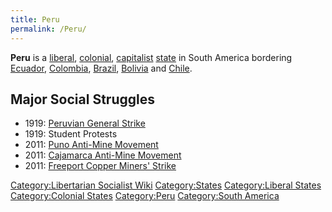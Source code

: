 ```yaml
---
title: Peru
permalink: /Peru/
---
```


**Peru** is a [liberal](Liberalism.md "wikilink"),
[colonial](Colonialism.md "wikilink"), [capitalist](Capitalism.md "wikilink")
[state](List_of_States.md "wikilink") in South America bordering
[Ecuador](Ecuador.md "wikilink"), [Colombia](Colombia.md "wikilink"),
[Brazil](Brazil.md "wikilink"), [Bolivia](Bolivia.md "wikilink") and
[Chile](Chile.md "wikilink").

## Major Social Struggles

- 1919: [Peruvian General
  Strike](Peruvian_General_Strike_(1919).md "wikilink")
- 1919: Student Protests
- 2011: [Puno Anti-Mine Movement](Puno_Anti-Mine_Movement.md "wikilink")
- 2011: [Cajamarca Anti-Mine
  Movement](Cajamarca_Anti-Mine_Movement.md "wikilink")
- 2011: [Freeport Copper Miners'
  Strike](Freeport_Copper_Miners'_Strike_(2011).md "wikilink")

[Category:Libertarian Socialist
Wiki](Category:Libertarian_Socialist_Wiki.md "wikilink")
[Category:States](Category:States.md "wikilink") [Category:Liberal
States](Category:Liberal_States.md "wikilink") [Category:Colonial
States](Category:Colonial_States.md "wikilink")
[Category:Peru](Category:Peru.md "wikilink") [Category:South
America](Category:South_America.md "wikilink")